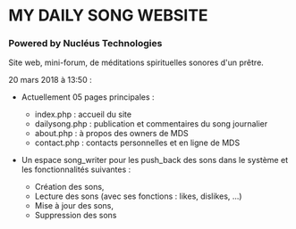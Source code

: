 # MY DAILY SONG WEBSITE

### Powered by Nucléus Technologies



Site web, mini-forum, de méditations spirituelles sonores d'un prêtre.

20 mars 2018 à 13:50 :

- Actuellement 05 pages principales :

  - index.php : accueil du site
  - dailysong.php : publication et commentaires du song journalier
  - about.php : à propos des owners de MDS
  - contact.php : contacts personnelles et en ligne de MDS

- ​Un espace song_writer pour les push_back des sons dans le système et les fonctionnalités suivantes : 
  - Création des sons,
  - Lecture des sons (avec ses fonctions : likes, dislikes, ...)
  - Mise à jour des sons,
  - Suppression des sons